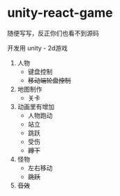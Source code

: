 # unity-react-game
随便写写，反正你们也看不到源码

开发用 unity - 2d游戏

1. 人物
   - 键盘控制
   - <del>移动端轮盘控制</del>
2. 地图制作
   - 关卡
4. 动画里有增加 
   - 人物跑动
   - 站立 
   - 跳跃
   - 受伤
   - <del>蹲下</del>
5. 怪物
   - 左右移动
   - <del>跳跃</del>
6. <del>音效</del>

